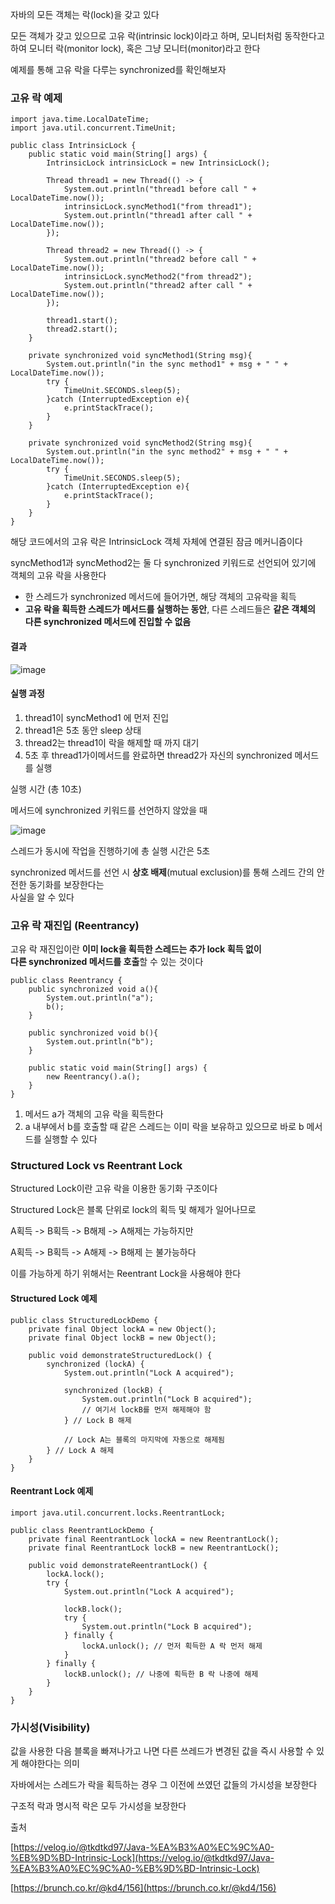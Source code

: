 자바의 모든 객체는 락(lock)을 갖고 있다

모든 객체가 갖고 있으므로 고유 락(intrinsic lock)이라고 하며, 모니터처럼 동작한다고 하여 모니터 락(monitor lock), 혹은 그냥 모니터(monitor)라고 한다

예제를 통해 고유 락을 다루는 synchronized를 확인해보자

### 고유 락 예제

```
import java.time.LocalDateTime;
import java.util.concurrent.TimeUnit;

public class IntrinsicLock {
    public static void main(String[] args) {
        IntrinsicLock intrinsicLock = new IntrinsicLock();

        Thread thread1 = new Thread(() -> {
            System.out.println("thread1 before call " + LocalDateTime.now());
            intrinsicLock.syncMethod1("from thread1");
            System.out.println("thread1 after call " + LocalDateTime.now());
        });

        Thread thread2 = new Thread(() -> {
            System.out.println("thread2 before call " + LocalDateTime.now());
            intrinsicLock.syncMethod2("from thread2");
            System.out.println("thread2 after call " + LocalDateTime.now());
        });

        thread1.start();
        thread2.start();
    }

    private synchronized void syncMethod1(String msg){
        System.out.println("in the sync method1" + msg + " " + LocalDateTime.now());
        try {
            TimeUnit.SECONDS.sleep(5);
        }catch (InterruptedException e){
            e.printStackTrace();
        }
    }

    private synchronized void syncMethod2(String msg){
        System.out.println("in the sync method2" + msg + " " + LocalDateTime.now());
        try {
            TimeUnit.SECONDS.sleep(5);
        }catch (InterruptedException e){
            e.printStackTrace();
        }
    }
}
```

해당 코드에서의 고유 락은 IntrinsicLock 객체 자체에 연결된 잠금 메커니즘이다

syncMethod1과 syncMethod2는 둘 다 synchronized 키워드로 선언되어 있기에 객체의 고유 락을 사용한다

-   한 스레드가 synchronized 메서드에 들어가면, 해당 객체의 고유락을 획득
-   **고유 락을 획득한 스레드가 메서드를 실행하는 동안**, 다른 스레드들은 **같은 객체의 다른 synchronized 메서드에 진입할 수 없음**

#### 결과
![image](https://github.com/user-attachments/assets/a1fe431c-966a-4d00-b7fb-9aa4b92b9266)

#### 실행 과정

1.  thread1이 syncMethod1 에 먼저 진입
2.  thread1은 5초 동안 sleep 상태
3.  thread2는 thread1이 락을 해제할 때 까지 대기
4.  5초 후 thread1가이메서드를 완료하면 thread2가 자신의 synchronized 메서드를 실행

실행 시간 (총 10초)

메서드에 synchronized 키워드를 선언하지 않았을 때

![image](https://github.com/user-attachments/assets/b9ca49d0-8407-4d1b-853c-2c9c1eadf41e)


스레드가 동시에 작업을 진행하기에 총 실행 시간은 5초

synchronized 메서드를 선언 시 **상호 배제**(mutual exclusion)를 통해 스레드 간의 안전한 동기화를 보장한다는  
사실을 알 수 있다

### 고유 락 재진입 (Reentrancy)

고유 락 재진입이란 **이미 lock을 획득한 스레드는 추가 lock 획득 없이  
다른 synchronized 메서드를 호출**할 수 있는 것이다

```
public class Reentrancy {
    public synchronized void a(){
        System.out.println("a");
        b();
    }

    public synchronized void b(){
        System.out.println("b");
    }

    public static void main(String[] args) {
        new Reentrancy().a();
    }
}
```

1.  메서드 a가 객체의 고유 락을 획득한다
2.  a 내부에서 b를 호출할 때 같은 스레드는 이미 락을 보유하고 있으므로 바로 b 메서드를 실행할 수 있다

### Structured Lock vs Reentrant Lock

Structured Lock이란 고유 락을 이용한 동기화 구조이다

Structured Lock은 블록 단위로 lock의 획득 및 해제가 일어나므로

A획득 -> B획득 -> B해제 \-> A해제는 가능하지만

A획득 -> B획득 -> A해제 -> B해제 는 불가능하다

이를 가능하게 하기 위해서는 Reentrant Lock을 사용해야 한다

#### Structured Lock 예제

```
public class StructuredLockDemo {
    private final Object lockA = new Object();
    private final Object lockB = new Object();

    public void demonstrateStructuredLock() {
        synchronized (lockA) {
            System.out.println("Lock A acquired");
            
            synchronized (lockB) {
                System.out.println("Lock B acquired");
                // 여기서 lockB를 먼저 해제해야 함
            } // Lock B 해제
            
            // Lock A는 블록의 마지막에 자동으로 해제됨
        } // Lock A 해제
    }
}
```

#### Reentrant Lock 예제

```
import java.util.concurrent.locks.ReentrantLock;

public class ReentrantLockDemo {
    private final ReentrantLock lockA = new ReentrantLock();
    private final ReentrantLock lockB = new ReentrantLock();

    public void demonstrateReentrantLock() {
        lockA.lock();
        try {
            System.out.println("Lock A acquired");

            lockB.lock();
            try {
                System.out.println("Lock B acquired");
            } finally {
                lockA.unlock(); // 먼저 획득한 A 락 먼저 해제
            }
        } finally {
            lockB.unlock(); // 나중에 획득한 B 락 나중에 해제
        }
    }
}
```

### 가시성(Visibility)

값을 사용한 다음 블록을 빠져나가고 나면 다른 쓰레드가 변경된 값을 즉시 사용할 수 있게 해야한다는 의미

자바에서는 스레드가 락을 획득하는 경우 그 이전에 쓰였던 값들의 가시성을 보장한다

구조적 락과 명시적 락은 모두 가시성을 보장한다

출처

[https://velog.io/@tkdtkd97/Java-%EA%B3%A0%EC%9C%A0-%EB%9D%BD-Intrinsic-Lock](https://velog.io/@tkdtkd97/Java-%EA%B3%A0%EC%9C%A0-%EB%9D%BD-Intrinsic-Lock)

[https://brunch.co.kr/@kd4/156](https://brunch.co.kr/@kd4/156)

